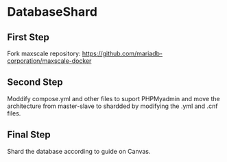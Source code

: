 # DatabaseShard

## First Step
Fork maxscale repository: https://github.com/mariadb-corporation/maxscale-docker

## Second Step
Moddify compose.yml and other files to suport PHPMyadmin and move the architecture from master-slave to shardded by modifying the .yml and .cnf files.

## Final Step
Shard the database according to guide on Canvas.
